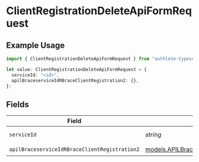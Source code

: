 # ClientRegistrationDeleteApiFormRequest

## Example Usage

```typescript
import { ClientRegistrationDeleteApiFormRequest } from "authlete-typescript-sdk/models/operations";

let value: ClientRegistrationDeleteApiFormRequest = {
  serviceId: "<id>",
  apilBraceserviceIdRBraceClientRegistration2: {},
};
```

## Fields

| Field                                                                                                             | Type                                                                                                              | Required                                                                                                          | Description                                                                                                       |
| ----------------------------------------------------------------------------------------------------------------- | ----------------------------------------------------------------------------------------------------------------- | ----------------------------------------------------------------------------------------------------------------- | ----------------------------------------------------------------------------------------------------------------- |
| `serviceId`                                                                                                       | *string*                                                                                                          | :heavy_check_mark:                                                                                                | A service ID.                                                                                                     |
| `apilBraceserviceIdRBraceClientRegistration2`                                                                     | [models.APILBraceserviceIdRBraceClientRegistration2](../../models/apilbraceserviceidrbraceclientregistration2.md) | :heavy_check_mark:                                                                                                | N/A                                                                                                               |